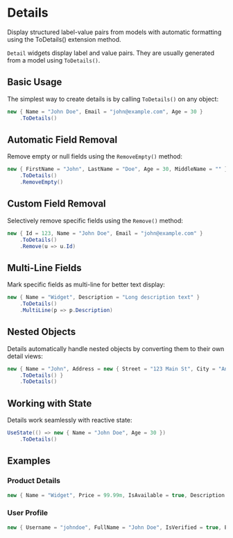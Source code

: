 # Details

<Ingress>
Display structured label-value pairs from models with automatic formatting using the ToDetails() extension method.
</Ingress>

`Detail` widgets display label and value pairs. They are usually generated from a model using `ToDetails()`.

## Basic Usage

The simplest way to create details is by calling `ToDetails()` on any object:

```csharp demo-tabs
new { Name = "John Doe", Email = "john@example.com", Age = 30 }
    .ToDetails()
```

## Automatic Field Removal

Remove empty or null fields using the `RemoveEmpty()` method:

```csharp demo-tabs
new { FirstName = "John", LastName = "Doe", Age = 30, MiddleName = "" }
    .ToDetails()
    .RemoveEmpty()
```

## Custom Field Removal

Selectively remove specific fields using the `Remove()` method:

```csharp demo-tabs
new { Id = 123, Name = "John Doe", Email = "john@example.com" }
    .ToDetails()
    .Remove(u => u.Id)
```

## Multi-Line Fields

Mark specific fields as multi-line for better text display:

```csharp demo-tabs
new { Name = "Widget", Description = "Long description text" }
    .ToDetails()
    .MultiLine(p => p.Description)
```

## Nested Objects

Details automatically handle nested objects by converting them to their own detail views:

```csharp demo-tabs
new { Name = "John", Address = new { Street = "123 Main St", City = "Anytown" }
    .ToDetails() }
    .ToDetails()
```

## Working with State

Details work seamlessly with reactive state:

```csharp demo-tabs
UseState(() => new { Name = "John Doe", Age = 30 })
    .ToDetails()
```

<WidgetDocs Type="Ivy.Details" ExtensionTypes="Ivy.Builders.DetailsBuilderExtensions" SourceUrl="https://github.com/Ivy-Interactive/Ivy-Framework/blob/main/Ivy/Builders/DetailsBuilder.cs"/>

## Examples

### Product Details

```csharp demo-tabs
new { Name = "Widget", Price = 99.99m, IsAvailable = true, Description = "High-quality widget with advanced features" }.ToDetails().MultiLine(p => p.Description).RemoveEmpty()
```

### User Profile

```csharp demo-tabs
new { Username = "johndoe", FullName = "John Doe", IsVerified = true, Email = "john@example.com" }.ToDetails().MultiLine(u => u.FullName).RemoveEmpty()
```
